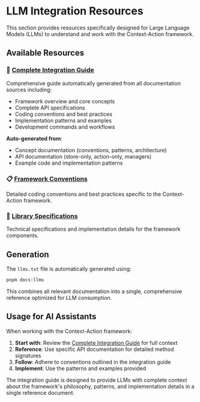 # LLM Integration Resources

This section provides resources specifically designed for Large Language Models (LLMs) to understand and work with the Context-Action framework.

## Available Resources

### 📄 [Complete Integration Guide](./llms.txt)
Comprehensive guide automatically generated from all documentation sources including:
- Framework overview and core concepts
- Complete API specifications
- Coding conventions and best practices
- Implementation patterns and examples
- Development commands and workflows

**Auto-generated from**:
- Concept documentation (conventions, patterns, architecture)
- API documentation (store-only, action-only, managers)
- Example code and implementation patterns

### 📋 [Framework Conventions](./conventions.md)
Detailed coding conventions and best practices specific to the Context-Action framework.

### 🔧 [Library Specifications](./library-specs.md)
Technical specifications and implementation details for the framework components.

## Generation

The `llms.txt` file is automatically generated using:

```bash
pnpm docs:llms
```

This combines all relevant documentation into a single, comprehensive reference optimized for LLM consumption.

## Usage for AI Assistants

When working with the Context-Action framework:

1. **Start with**: Review the [Complete Integration Guide](./llms.txt) for full context
2. **Reference**: Use specific API documentation for detailed method signatures
3. **Follow**: Adhere to conventions outlined in the integration guide
4. **Implement**: Use the patterns and examples provided

The integration guide is designed to provide LLMs with complete context about the framework's philosophy, patterns, and implementation details in a single reference document.
